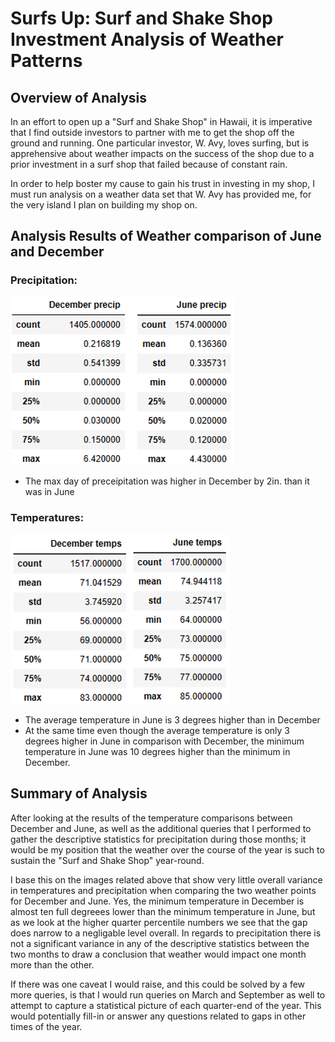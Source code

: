 # Surfs Up: Surf and Shake Shop Investment Analysis of Weather Patterns

## Overview of Analysis
In an effort to open up a "Surf and Shake Shop" in Hawaii, it is imperative that I find outside investors to partner with me to get the shop off the ground and running. One particular investor, W. Avy, loves surfing, but is apprehensive about weather impacts on the success of the shop due to a prior investment in a surf shop that failed because of constant rain. 

In order to help boster my cause to gain his trust in investing in my shop, I must run analysis on a weather data set that W. Avy has provided me, for the very island I plan on building my shop on.

## Analysis Results of Weather comparison of June and December

### Precipitation:
![December vs. June: Precipitation](https://github.com/Caracalla1081/surfs_up/blob/2359a857f9a1ae2ac27f3e7541437b5582565995/Module%209%20Challenge/Images/Dec%20Vs%20June%20Precipitation.png)
- The max day of preceipitation was higher in December by 2in. than it was in June

### Temperatures:
![December vs. June: Temperatures](https://github.com/Caracalla1081/surfs_up/blob/8b7a4cf15d7358ba7f0c64fb744022b195bc27f6/Module%209%20Challenge/Images/Dec%20Vs%20June%20Temperatures.png)
- The average temperature in June is 3 degrees higher than in December
- At the same time even though the average temperature is only 3 degrees higher in June in comparison with December, the minimum temperature in June was 10 degrees higher than the minimum in December.

## Summary of Analysis
After looking at the results of the temperature comparisons between December and June, as well as the additional queries that I performed to gather the descriptive statistics for precipitation during those months; it would be my position that the weather over the course of the year is such to sustain the "Surf and Shake Shop" year-round. 

I base this on the images related above that show very little overall variance in temperatures and precipitation when comparing the two weather points for December and June. Yes, the minimum temperature in December is almost ten full degreees lower than the minimum temperature in June, but as we look at the higher quarter percentile numbers we see that the gap does narrow to a negligable level overall. In regards to precipitation there is not a significant variance in any of the descriptive statistics between the two months to draw a conclusion that weather would impact one month more than the other.

If there was one caveat I would raise, and this could be solved by a few more queries, is that I would run queries on March and September as well to attempt to capture a statistical picture of each quarter-end of the year. This would potentially fill-in or answer any questions related to gaps in other times of the year.
